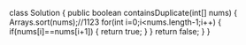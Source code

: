 class Solution {
    public boolean containsDuplicate(int[] nums) {
        Arrays.sort(nums);//1123
        for(int i=0;i<nums.length-1;i++)
        {
            if(nums[i]==nums[i+1])
            {
                return true;
            }
        }
        return false;
    }
}
